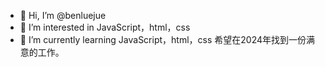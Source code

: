 - 👋 Hi, I’m @benluejue
- 👀 I’m interested in JavaScript，html，css
- 🌱 I’m currently learning JavaScript，html，css
希望在2024年找到一份满意的工作。

<!---
benluejue/benluejue is a ✨ special ✨ repository because its `README.md` (this file) appears on your GitHub profile.
You can click the Preview link to take a look at your changes.
--->
